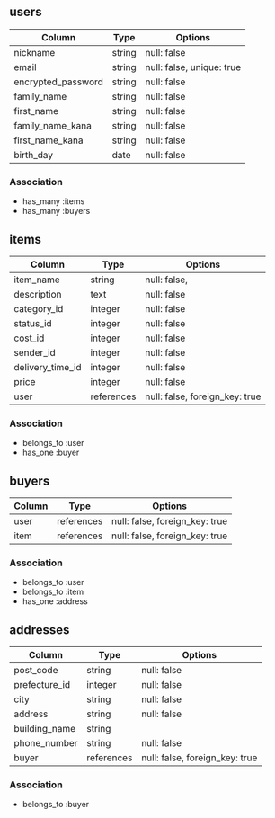 ## users

|Column                  |Type     |Options                    |
|------------------------|---------|---------------------------|
| nickname               | string  | null: false               |
| email                  | string  | null: false, unique: true |
| encrypted_password     | string  | null: false               |
| family_name            | string  | null: false               |
| first_name             | string  | null: false               |
| family_name_kana       | string  | null: false               |
| first_name_kana        | string  | null: false               |
| birth_day              | date    | null: false               |

### Association
- has_many :items
- has_many :buyers



## items

|Column              |Type        |Options                         |
|--------------------|------------|--------------------------------|
| item_name          | string     | null: false,                   |
| description        | text       | null: false                    |
| category_id        | integer    | null: false                    |
| status_id          | integer     | null: false                    |
| cost_id            | integer     | null: false                    |
| sender_id          | integer     | null: false                    |
| delivery_time_id   | integer     | null: false                    |
| price              | integer    | null: false                    |
| user               | references | null: false, foreign_key: true |

### Association
- belongs_to :user
- has_one    :buyer



## buyers

|Column                   |Type        |Options                         |
|-------------------------|------------|--------------------------------|
| user                    | references | null: false, foreign_key: true |
| item                    | references | null: false, foreign_key: true |

### Association
- belongs_to :user
- belongs_to :item
- has_one    :address



## addresses

|Column             |Type        |Options                         |
|-------------------|------------|--------------------------------|
| post_code         | string     | null: false                    |
| prefecture_id     | integer    | null: false                    |
| city              | string     | null: false                    |
| address           | string     | null: false                    |
| building_name     | string     |                                |
| phone_number      | string     | null: false                    |
| buyer             | references | null: false, foreign_key: true |

### Association
- belongs_to :buyer
